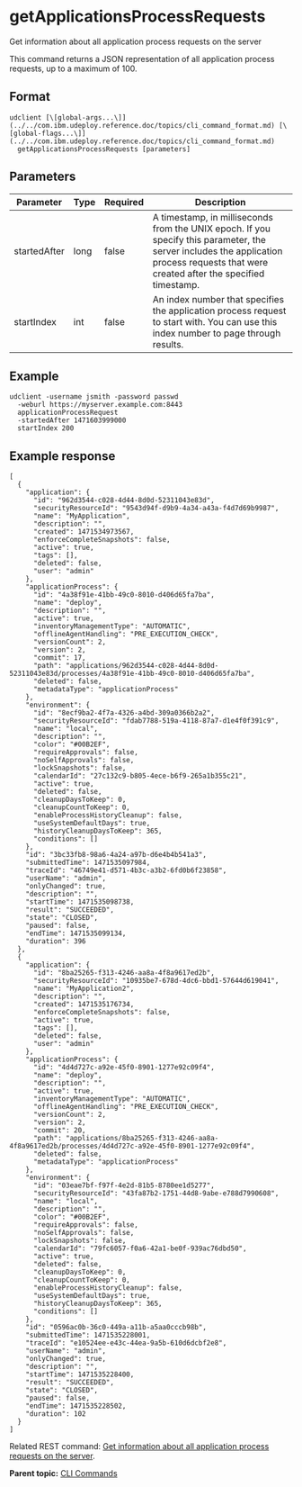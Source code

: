 # getApplicationsProcessRequests

Get information about all application process requests on the server

This command returns a JSON representation of all application process requests, up to a maximum of 100.

## Format

```
udclient [\[global-args...\]](../../com.ibm.udeploy.reference.doc/topics/cli_command_format.md) [\[global-flags...\]](../../com.ibm.udeploy.reference.doc/topics/cli_command_format.md)
  getApplicationsProcessRequests [parameters]
```

## Parameters

|Parameter|Type|Required|Description|
|---------|----|--------|-----------|
|startedAfter|long|false|A timestamp, in milliseconds from the UNIX epoch. If you specify this parameter, the server includes the application process requests that were created after the specified timestamp.|
|startIndex|int|false|An index number that specifies the application process request to start with. You can use this index number to page through results.|

## Example

```
udclient -username jsmith -password passwd 
  -weburl https://myserver.example.com:8443
  applicationProcessRequest
  -startedAfter 1471603999000
  startIndex 200
```

## Example response

```
[
  {
    "application": {
      "id": "962d3544-c028-4d44-8d0d-52311043e83d",
      "securityResourceId": "9543d94f-d9b9-4a34-a43a-f4d7d69b9987",
      "name": "MyApplication",
      "description": "",
      "created": 1471534973567,
      "enforceCompleteSnapshots": false,
      "active": true,
      "tags": [],
      "deleted": false,
      "user": "admin"
    },
    "applicationProcess": {
      "id": "4a38f91e-41bb-49c0-8010-d406d65fa7ba",
      "name": "deploy",
      "description": "",
      "active": true,
      "inventoryManagementType": "AUTOMATIC",
      "offlineAgentHandling": "PRE_EXECUTION_CHECK",
      "versionCount": 2,
      "version": 2,
      "commit": 17,
      "path": "applications/962d3544-c028-4d44-8d0d-52311043e83d/processes/4a38f91e-41bb-49c0-8010-d406d65fa7ba",
      "deleted": false,
      "metadataType": "applicationProcess"
    },
    "environment": {
      "id": "8ecf9ba2-4f7a-4326-a4bd-309a0366b2a2",
      "securityResourceId": "fdab7788-519a-4118-87a7-d1e4f0f391c9",
      "name": "local",
      "description": "",
      "color": "#00B2EF",
      "requireApprovals": false,
      "noSelfApprovals": false,
      "lockSnapshots": false,
      "calendarId": "27c132c9-b805-4ece-b6f9-265a1b355c21",
      "active": true,
      "deleted": false,
      "cleanupDaysToKeep": 0,
      "cleanupCountToKeep": 0,
      "enableProcessHistoryCleanup": false,
      "useSystemDefaultDays": true,
      "historyCleanupDaysToKeep": 365,
      "conditions": []
    },
    "id": "3bc33fb8-98a6-4a24-a97b-d6e4b4b541a3",
    "submittedTime": 1471535097984,
    "traceId": "46749e41-d571-4b3c-a3b2-6fd0b6f23858",
    "userName": "admin",
    "onlyChanged": true,
    "description": "",
    "startTime": 1471535098738,
    "result": "SUCCEEDED",
    "state": "CLOSED",
    "paused": false,
    "endTime": 1471535099134,
    "duration": 396
  },
  {
    "application": {
      "id": "8ba25265-f313-4246-aa8a-4f8a9617ed2b",
      "securityResourceId": "10935be7-678d-4dc6-bbd1-57644d619041",
      "name": "MyApplication2",
      "description": "",
      "created": 1471535176734,
      "enforceCompleteSnapshots": false,
      "active": true,
      "tags": [],
      "deleted": false,
      "user": "admin"
    },
    "applicationProcess": {
      "id": "4d4d727c-a92e-45f0-8901-1277e92c09f4",
      "name": "deploy",
      "description": "",
      "active": true,
      "inventoryManagementType": "AUTOMATIC",
      "offlineAgentHandling": "PRE_EXECUTION_CHECK",
      "versionCount": 2,
      "version": 2,
      "commit": 20,
      "path": "applications/8ba25265-f313-4246-aa8a-4f8a9617ed2b/processes/4d4d727c-a92e-45f0-8901-1277e92c09f4",
      "deleted": false,
      "metadataType": "applicationProcess"
    },
    "environment": {
      "id": "03eae7bf-f97f-4e2d-81b5-8780ee1d5277",
      "securityResourceId": "43fa87b2-1751-44d8-9abe-e788d7990608",
      "name": "local",
      "description": "",
      "color": "#00B2EF",
      "requireApprovals": false,
      "noSelfApprovals": false,
      "lockSnapshots": false,
      "calendarId": "79fc6057-f0a6-42a1-be0f-939ac76dbd50",
      "active": true,
      "deleted": false,
      "cleanupDaysToKeep": 0,
      "cleanupCountToKeep": 0,
      "enableProcessHistoryCleanup": false,
      "useSystemDefaultDays": true,
      "historyCleanupDaysToKeep": 365,
      "conditions": []
    },
    "id": "0596ac0b-36c0-449a-a11b-a5aa0cccb98b",
    "submittedTime": 1471535228001,
    "traceId": "e10524ee-e43c-44ea-9a5b-610d6dcbf2e8",
    "userName": "admin",
    "onlyChanged": true,
    "description": "",
    "startTime": 1471535228400,
    "result": "SUCCEEDED",
    "state": "CLOSED",
    "paused": false,
    "endTime": 1471535228502,
    "duration": 102
  }
]
```

Related REST command: [Get information about all application process requests on the server](rest_cli_applicationprocessrequest_get.md).

**Parent topic:** [CLI Commands](../../com.ibm.udeploy.reference.doc/topics/cli_commands.md)

